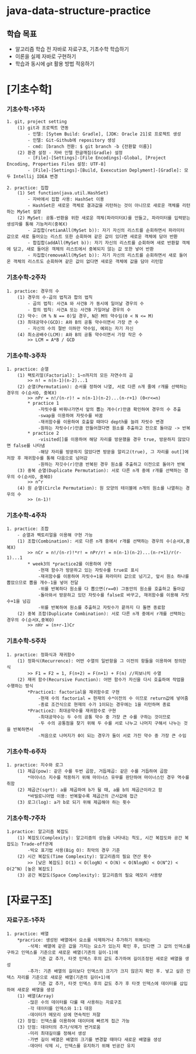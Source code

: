 # java-data-structure-practice
  ## 학습 목표 
   - 알고리즘 학습 전 자바로 자료구조, 기초수학 학습하기
   - 이론을 실제 자바로 구현하기
   - 학습과 동시에 git 활용 방법 적응하기

# [기초수학]
### 기초수학-1주차
    1. git, project setting
        (1) git과 프로젝트 연동
            - 인텔: [Sytem Build: Gradle], [JDK: Oracle 21]로 프로젝트 생성
            - 인텔: Git-Github에 repository 생성
            - cmd: [branch 전환: $ git branch -b {전환할 이름}] 
        (2) 환경 설정 - 자바 인텔 한글깨짐(Gradle) 설정
            - [File]-[Settings]-[File Encodings]-Global, [Project Encoding, Properties Files 설정: UTF-8]
            - [File]-[Settings]-[Build, Exexcution Deplyment]-[Gradle]: 모두 Intellij IDEA 변경

    2. practice: 집합
        (1) Set function(java.util.HashSet)
            - 자바에서 집합 사용: HashSet 이용
            - HashSet은 새로운 객체로 결과값을 리턴하는 것이 아니므로 새로운 객체를 리턴하는 MySet 설정
        (2) MySet: 공통-반환을 위한 새로운 객체(파라미터X)를 만들고, 파라미터를 입력받는 생성자를 통해 기능처리(중복X)
            - 교집합(retianAll(MySet b)): 자기 자신의 리스트를 순회하면서 파라미터 값으로 새로 들어오는 리스트 또한 순회하여 같은 값이 있다면 새로운 객체에 담아 반환
            - 합집합(addAll(MySet b)): 자기 자신의 리스트를 순회하며 새로 반환할 객체에 담고, 새로 들어온 객체의 리스트에서 중복되지 않는 값 또한 넣어 반환
            - 차집합(removeAll(MySet b)): 자기 자신의 리스트를 순회하면서 새로 들어온 객체의 리스트도 순회하며 같은 값이 없다면 새로운 객체에 값을 담아 리턴함
### 기초수학-2주차
    1. practice: 경우의 수
        (1) 경우의 수-곱의 법칙과 합의 법칙
            - 곱의 법칙: 사건A 와 사건B 가 동시에 일어날 경우의 수
            - 합의 법칙: 사건A 또는 사건B 가일어날 경우의 수
        (2) 약수: (M % N == 0)일 경우, N은 M의 약수임(0 < N <= M)
        (3) 최대공약수(GCD): A와 B의 공통 약수이면서 가장 큰 수
            - 자신의 수의 절반 이하만 약수임, 예외는 자기 자신
        (4) 최소공배수(LCM): A와 B의 공통 약수이면서 가장 작은 수
            >> LCM = A*B / GCD
### 기초수학-3주차
    1. practice: 순열
        (1) 팩토리얼(Factorial): 1~n까지의 모든 자연수의 곱
            >> n! = n(n-1)(n-2)...1
        (2) 순열(Permutation): 순서를 정하여 나열, 서로 다른 n개 줄에 r개를 선택하는 경우의 수(순서O, 중복X)
            >> nPr = n!/(n-r)! = n(n-1)(n-2)...(n-r+1) (0<r<=n)
            * practice 1
                -자릿수를 바꿔나가면서 앞의 뽑는 개수(r)만큼 확인하여 경우의 수 추출
                -swap을 이용하여 자릿수를 바꿈
                -재귀함수를 이용하여 호출할 때마다 depth를 늘려 자릿수 변경
                -원하는 자릿수(r)만큼 만들어졌다면 원소를 추출하고 전으로 돌아감 -> 반복
            * practice 2
                -visited[]를 이용하여 해당 자리를 방문했을 경우 true, 방문하지 않았다면 false를 나타냄
                -해당 자리를 방문하지 않았다면 방문을 알리고(true), 그 자리를 out[]에 저장 후 재귀함수를 통해 다음으로 넘어감
                -원하는 자깃수(r)만큼 반복된 경우 원소를 추출하고 이전으로 돌아가 반복
        (3) 중복 순열(Duplicate Permutation): 서로 다른 n개 중에 r개를 선택하는 경우의 수(순서O, 중복O)
            >> n^r
        (4) 원 순열(Circle Permutation): 원 모양의 테이블에 n개의 원소를 나열하는 경우의 수
            >> (n-1)!
### 기초수학-4주차
    1. practice: 조합
        - 순열과 팩토리얼을 이용해 구현 가능
        (1) 조합(Combination): 서로 다른 n개 중에서 r개를 선택하는 경우의 수(순서X,중복X)
            >> nCr = n!/(n-r)!*r! = nPr/r! = n(n-1)(n-2)...(n-r+1)/r(r-1)...1
            * week3의 *practice2를 이용하여 구현
                -현재 함수가 방문하고 있는 자릿수를 true로 표시
                -재귀함수를 이용하여 자릿수+1을 파라미터 값으로 넘기고, 앞서 원소 하나를 뽑았으므로 뽑을 개수-1을 넣어 전달
                -위를 반복하다 원소를 다 뽑으면(r==0) 그동안의 원소를 호출하고 돌아감
                -돌아와서 방문하고 있던 자릿수를 false로 바꾸고, 재귀함수를 이용해 자릿수+1을 넘김
                -위를 반복하여 원소를 추출하고 자릿수가 끝까지 다 돌면 종료함
        (2) 중복 조합(Duplicate Combination): 서로 다른 n개 중에서 r개를 선택하는 경우의 수(순서X,중복O)
            >> nHr = (n+r-1)Cr
### 기초수학-5주차
    1. practice: 정화식과 재귀함수
        (1) 정화식(Recurrence): 어떤 수열의 일반항을 그 이전의 항들을 이용하여 정의한 식
            >> F1 = F2 = 1, F(n+2) = F(n+1) + F(n) //피보나치 수열
        (2) 재귀 함수(Recursive Function): 어떤 함수가 자신을 다시 호출하여 작업을 수행하는 방식
            *Practice1: factorial을 재귀함수로 구현
                -현재 수의 factorial = 현재의 수*이전의 수 이므로 return값에 넣어줌
                -종료 조건식으로 현재의 수가 1이되는 경우에는 1을 리턴하며 종료
            *Practice2: 최대공약수를 재귀함수로 구현
                -최대공약수는 두 수의 공통 약수 중 가장 큰 수를 구하는 것이므로
                -두 수의 공통점을 찾기 위해 두 수를 서로 나누고 나머지 구해서 나누는 것을 반복하면서
                -처음으로 나머지가 0이 되는 경우가 둘이 서로 가진 약수 중 가장 큰 수임 
### 기초수학-6주차
    1. practice: 지수와 로그
        (1) 제곱(pow): 같은 수를 두번 곱함, 거듭제곱: 같은 수를 거듭하여 곱함
            *마이너스 지수를 적용하기 위해 마이너스 유무를 판단하여 마이너스인 경우 역수를 취함
        (2) 제곱근(sqrt): a를 제곱하여 b가 될 때, a를 b의 제곱근이라고 함
            *바빌로니아법 이용: 반복할수록 제곱근의 근사값에 접근
        (3) 로그(log): a가 b로 되기 위해 제곱해야 하는 횟수
### 기초수학-7주차
    1.practice: 알고리즘 복잡도
        (1) 복잡도(Complexity): 알고리즘의 성능을 나타내는 척도, 시간 복잡도와 공간 복잡도는 Trade-off관계
            -빅오 표기법 사용(Big O): 최악의 경우 기준
        (2) 시간 복잡도(Time Complexity): 알고리즘의 필요 연산 횟수
            >> [낮은 복잡도] O(1) < O(logN) < O(N) < O(NlogN) < O(N^2) < O(2^N) [높은 복잡도]
        (3) 공간 복잡도(Space Complexity): 알고리즘의 필요 메모리 사용량

# [자료구조]
### 자료구조-1주차
    1. practice: 배열
        *pracrice: 생성된 배열에서 요소를 삭제하거나 추가하기 위해서는 
            -삭제: 배열에 같은 값을 가지는 요소가 있는지 확인 후, 있다면 그 값의 인덱스를 구하고 인덱스를 기준으로 새로운 배열(기존의 길이-1)에 
                기존 값 추가, 타겟 인덱스 후의 값도 추가하여 길이조정된 새로운 배열을 생성
            -추가: 기존 배열의 길이보다 인덱스의 크기가 크지 않은지 확인 후. 넣고 싶은 인덱스 자리를 기준으로 새로운 배열(기존의 길이+1)에
                기존 값 추가, 타겟 인덱스 후의 값도 추가 후 타겟 인덱스에 데이터를 삽입하여 새로운 배열을 생성
        (1) 배열(Array)
            -많은 수의 데이터를 다룰 때 사용하는 자료구조
            -각 데이터를 인덱스와 1:1 대응
            -데이터가 메모리 상에 연속적인 저잘
        (2) 장접: 인덱스를 이용하여 데이터에 빠르게 접근 가능
        (3) 단점: 데아터의 추가/삭제가 번거로움
            -미리 최대길이를 정해서 생성
            -가변 길이 배열은 배열의 크기를 변경할 때마다 새로운 배열을 생성
            -데아터 삭제 시, 인덱스를 유지하기 위해 빈공간 유지

            